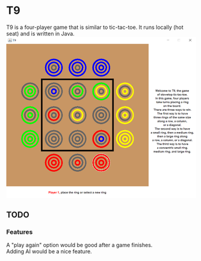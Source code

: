 # T9
T9 is a four-player game that is similar to tic-tac-toe. It runs locally (hot seat) and is written in Java.
![](screenshot.PNG)
## TODO
### Features
A "play again" option would be good after a game finishes.  
Adding AI would be a nice feature.  
